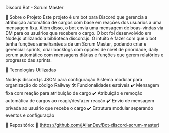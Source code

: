 Discord Bot - Scrum Master

📌 Sobre o Projeto
Este projeto é um bot para Discord que gerencia a atribuição automática de cargos com base em reações dos usuários a uma mensagem fixa. Além disso, o bot envia uma mensagem de boas-vindas via DM para os usuários que recebem o cargo. O bot foi desenvolvido em Node.js utilizando a biblioteca discord.js.
O intuito é fazer com que o bot tenha funções semelhantes a de um Scrum Master, podendo criar e gerenciar sprints, criar backlogs com opções de nível de prioridade, daily scrum automático com mensagens diárias e funções que gerem relatórios e progresso das sprints.

📂 Tecnologias Utilizadas

Node.js
discord.js
JSON para configuração
Sistema modular para organização do código
Railway
🛠 Funcionalidades estáveis
✔️ Mensagem fixa com reação para atribuição de cargo
✔️ Atribuição e remoção automática de cargos ao reagir/desfazer reação
✔️ Envio de mensagem privada ao usuário que recebe o cargo
✔️ Estrutura modular separando eventos e configuração

📌 Repositório:
🔗 (https://github.com/jAllanDev/Bot-discord-scrum-master)
